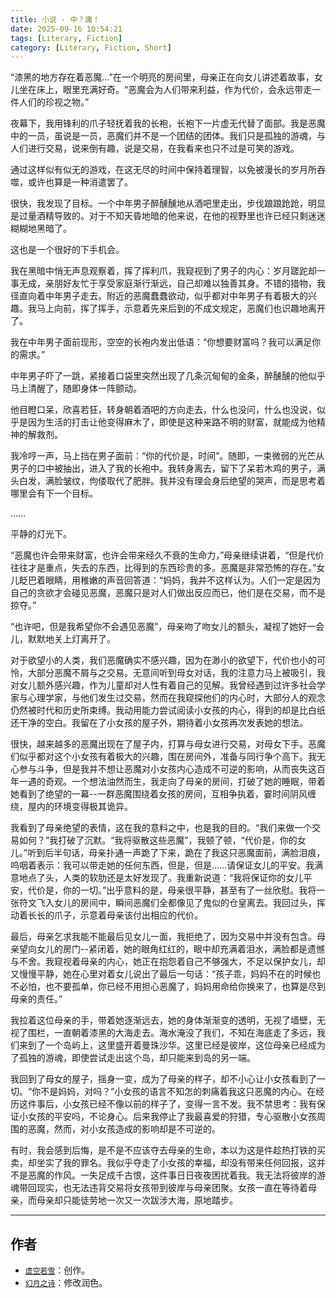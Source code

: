 ```yaml
---
title: 小说 - 中？庸！
date: 2025-09-16 10:54:21
tags: [Literary, Fiction]
category: [Literary, Fiction, Short]
---
```


“漆黑的地方存在着恶魔…”在一个明亮的房间里，母亲正在向女儿讲述着故事，女儿坐在床上，眼里充满好奇。“恶魔会为人们带来利益，作为代价，会永远带走一件人们的珍视之物。”

夜幕下，我用锋利的爪子轻抚着我的长袍，长袍下一片虚无代替了面部。我是恶魔中的一员，虽说是一员，恶魔们并不是一个团结的团体。我们只是孤独的游魂，与人们进行交易，说来倒有趣，说是交易，在我看来也只不过是可笑的游戏。

通过这样似有似无的游戏，在这无尽的时间中保持着理智，以免被漫长的岁月所吞噬，或许也算是一种消遣罢了。

很快，我发现了目标。一个中年男子醉醺醺地从酒吧里走出，步伐踉踉跄跄，明显是过量酒精导致的。对于不知天昏地暗的他来说，在他的视野里也许已经只剩迷迷糊糊地黑暗了。

这也是一个很好的下手机会。

我在黑暗中悄无声息观察着，挥了挥利爪，我窥视到了男子的内心：岁月蹉跎却一事无成，亲朋好友忙于享受家庭渐行渐远，自己却难以独善其身。不错的猎物，我径直向着中年男子走去。附近的恶魔蠢蠢欲动，似乎都对中年男子有着极大的兴趣。我马上向前，挥了挥手，示意着先来后到的不成文规定，恶魔们也识趣地离开了。

我在中年男子面前现形，空空的长袍内发出低语：“你想要财富吗？我可以满足你的需求。”

中年男子吓了一跳，紧接着口袋里突然出现了几条沉甸甸的金条，醉醺醺的他似乎马上清醒了，随即身体一阵颤动。

他目瞪口呆，欣喜若狂，转身朝着酒吧的方向走去，什么也没问，什么也没说，似乎是因为生活的打击让他变得麻木了，即使是这种来路不明的财富，就能成为他精神的解救剂。

我冷哼一声，马上挡在男子面前：“你的代价是，时间”。随即，一束微弱的光芒从男子的口中被抽出，进入了我的长袍中。我转身离去，留下了呆若木鸡的男子，满头白发，满脸皱纹，佝偻取代了肥胖。我并没有理会身后绝望的哭声，而是思考着哪里会有下一个目标。

……

平静的灯光下。

“恶魔也许会带来财富，也许会带来经久不衰的生命力，”母亲继续讲着，“但是代价往往才是重点，失去的东西，比得到的东西珍贵的多。恶魔是非常恐怖的存在。”女儿眨巴着眼睛，用稚嫩的声音回答道：“妈妈，我并不这样认为。人们一定是因为自己的贪欲才会碰见恶魔，恶魔只是对人们做出反应而已，他们是在交易，而不是掠夺。”

“也许吧，但是我希望你不会遇见恶魔”，母亲吻了吻女儿的额头，凝视了她好一会儿，默默地关上灯离开了。

对于欲望小的人类，我们恶魔确实不感兴趣，因为在渺小的欲望下，代价也小的可怜，大部分恶魔不屑与之交易。无意间听到母女对话，我的注意力马上被吸引，我对女儿额外感兴趣，作为儿童却对人性有着自己的见解。我曾经遇到过许多社会学家与心理学家，与他们发生过交易，然而在我窥探他们的内心时，大部分人的观念仍然被时代和历史所束缚。我动用能力尝试阅读小女孩的内心，得到的却是比白纸还干净的空白。我留在了小女孩的屋子外，期待着小女孩再次发表她的想法。

很快，越来越多的恶魔出现在了屋子内，打算与母女进行交易，对母女下手。恶魔们似乎都对这个小女孩有着极大的兴趣，围在房间外，准备与同行争个高下。我无心参与斗争，但是我并不想让恶魔对小女孩内心造成不可逆的影响，从而丧失这百年一遇的奇观。一个想法油然而生，我走向了母亲的房间，打破了她的睡眠，带着她看到了绝望的一幕--一群恶魔围绕着女孩的房间，互相争执着，霎时间阴风缠绕，屋内的环境变得极其诡异。

我看到了母亲绝望的表情，这在我的意料之中，也是我的目的。“我们来做一个交易如何？”我打破了沉默。“我将驱散这些恶魔”，我顿了顿，“代价是，你的女儿。”听到后半句话，母亲扑通一声跪了下来，跪在了我这只恶魔面前，满脸泪痕，呜咽着表示：我可以带走她的任何东西，但是，但是……请保证女儿的平安。我满意地点了头，人类的软肋还是太好发现了。我重新说道：“我将保证你的女儿平安，代价是，你的一切。”出乎意料的是，母亲很平静，甚至有了一丝欣慰。我将一张符文飞入女儿的房间中，瞬间恶魔们全都像见了鬼似的仓皇离去。我回过头，挥动着长长的爪子，示意着母亲该付出相应的代价。

最后，母亲乞求我能不能最后见女儿一面，我拒绝了，因为交易中并没有包含。母亲望向女儿的房门--紧闭着，她的眼角红红的，眼中却充满着泪水，满脸都是遗憾与不舍。我窥视着母亲的内心，她正在抱怨着自己不够强大，不足以保护女儿，却又慢慢平静，她在心里对着女儿说出了最后一句话：“孩子乖，妈妈不在的时候也不必怕，也不要孤单，你已经不用担心恶魔了，妈妈用命给你换来了，也算是尽到母亲的责任。”

我拉着这位母亲的手，带着她逐渐远去，她的身体渐渐变的透明，无视了墙壁，无视了围栏，一直朝着漆黑的大海走去。海水淹没了我们，不知在海底走了多远，我们来到了一个岛屿上，这里盛开着曼珠沙华。这里已经是彼岸，这位母亲已经成为了孤独的游魂，即使尝试走出这个岛，却只能来到岛的另一端。

我回到了母女的屋子，摇身一变，成为了母亲的样子，却不小心让小女孩看到了一切。“你不是妈妈，对吗？”小女孩的语言不知怎的刺痛着我这只恶魔的内心。在经历这件事后，小女孩已经不像以前的样子了，变得一言不发。我不禁思考：我有保证小女孩的平安吗，不论身心。后来我停止了我最喜爱的狩猎，专心驱散小女孩周围的恶魔，然而，对小女孩造成的影响却是不可逆的。

有时，我会感到后悔，是不是不应该夺去母亲的生命，本以为这是件趁热打铁的买卖，却坐实了我的罪名。我似乎夺走了小女孩的幸福，却没有带来任何回报，这并不是恶魔的作风。一失足成千古恨，这件事日日夜夜困扰着我。我无法将彼岸的游魂带回现实，也无法违背交易将女孩带到彼岸与母亲团聚。女孩一直在等待着母亲，而母亲却只能徒劳地一次又一次跋涉大海，原地踏步。

---

## 作者

- [`虚空若雪`](https://github.com/Yttehs-HDX)：创作。
- [`幻月之诗`](https://my.qidian.com/author/429780354/)：修改润色。
